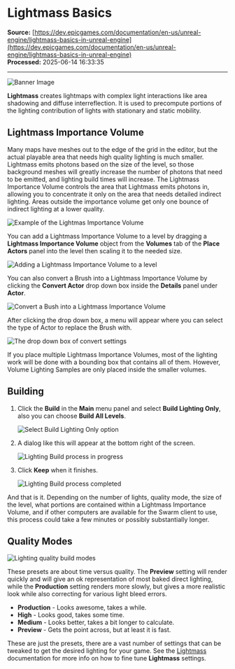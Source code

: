 # Lightmass Basics

**Source:** [https://dev.epicgames.com/documentation/en-us/unreal-engine/lightmass-basics-in-unreal-engine](https://dev.epicgames.com/documentation/en-us/unreal-engine/lightmass-basics-in-unreal-engine)  
**Processed:** 2025-06-14 16:33:35

---

![Banner Image](https://d1iv7db44yhgxn.cloudfront.net/documentation/images/c340e8f4-bbbb-4ab4-b278-1e89d0ef108f/lightmass-basics-banner.png)

**Lightmass** creates lightmaps with complex light interactions like area shadowing and diffuse interreflection. It is used to precompute portions of the lighting contribution of lights with stationary and static mobility.

## Lightmass Importance Volume

Many maps have meshes out to the edge of the grid in the editor, but the actual playable area that needs high quality lighting is much smaller. Lightmass emits photons based on the size of the level, so those background meshes will greatly increase the number of photons that need to be emitted, and lighting build times will increase. The Lightmass Importance Volume controls the area that Lightmass emits photons in, allowing you to concentrate it only on the area that needs detailed indirect lighting. Areas outside the importance volume get only one bounce of indirect lighting at a lower quality.

![Example of the Lightmas Importance Volume](https://d1iv7db44yhgxn.cloudfront.net/documentation/images/010a6e16-80b2-4ab6-ae2c-1b8652d02b8f/01-lightmass-basics-importance-volume.png)

You can add a Lightmass Importance Volume to a level by dragging a **Lightmass Importance Volume** object from the **Volumes** tab of the **Place Actors** panel into the level then scaling it to the needed size.

![Adding a Lightmass Importance Volume to a level](https://d1iv7db44yhgxn.cloudfront.net/documentation/images/a6e71098-6e12-4cb3-bf8f-71c29a75de0e/37-lightmass-global-illum-add-lightmass-volume.png)

You can also convert a Brush into a Lightmass Importance Volume by clicking the **Convert Actor** drop down box inside the **Details** panel under **Actor**.

![Convert a Bush into a Lightmass Importance Volume](https://d1iv7db44yhgxn.cloudfront.net/documentation/images/76f245eb-5cee-4af4-a511-6fd89667c11c/38-lightmass-global-illum-convert-brush-actor.png)

After clicking the drop down box, a menu will appear where you can select the type of Actor to replace the Brush with.

![The drop down box of convert settings](https://d1iv7db44yhgxn.cloudfront.net/documentation/images/bebe7d98-4e63-4ca0-a032-4c7e3bbbdb30/39-lightmass-global-illum-convert-dropdown.png)

If you place multiple Lightmass Importance Volumes, most of the lighting work will be done with a bounding box that contains all of them. However, Volume Lighting Samples are only placed inside the smaller volumes.

## Building

1.  Click the **Build** in the **Main** menu panel and select **Build Lighting Only**, also you can choose **Build All Levels**.
    
    ![Select Build Lighting Only option](https://d1iv7db44yhgxn.cloudfront.net/documentation/images/cf4f5c6e-62ce-49da-8839-90fb2f31aa34/02-lightmass-basics-build-options.png)
2.  A dialog like this will appear at the bottom right of the screen.
    
    ![Lighting Build process in progress](https://d1iv7db44yhgxn.cloudfront.net/documentation/images/39abb13f-7372-44a2-b208-114b44233a29/03-lightmass-basics-build-progress.png)
3.  Click **Keep** when it finishes.
    
    ![Lighting Build process completed](https://d1iv7db44yhgxn.cloudfront.net/documentation/images/95c61214-32eb-4474-a04b-bc4cefe2a989/04-lightmass-basics-build-completed.png)

And that is it. Depending on the number of lights, quality mode, the size of the level, what portions are contained within a Lightmass Importance Volume, and if other computers are available for the Swarm client to use, this process could take a few minutes or possibly substantially longer.

## Quality Modes

![Lighting quality build modes](https://d1iv7db44yhgxn.cloudfront.net/documentation/images/ea70803a-460e-49d3-bdb9-388e4f91f4d2/05-lightmass-basics-quality-modes.png)

These presets are about time versus quality. The **Preview** setting will render quickly and will give an ok representation of most baked direct lighting, while the **Production** setting renders more slowly, but gives a more realistic look while also correcting for various light bleed errors.

-   **Production** - Looks awesome, takes a while.
-   **High** - Looks good, takes some time.
-   **Medium** - Looks better, takes a bit longer to calculate.
-   **Preview** - Gets the point across, but at least it is fast.

These are just the presets, there are a vast number of settings that can be tweaked to get the desired lighting for your game. See the [Lightmass](/documentation/en-us/unreal-engine/cpu-lightmass-global-illumination-in-unreal-engine) documentation for more info on how to fine tune **Lightmass** settings.